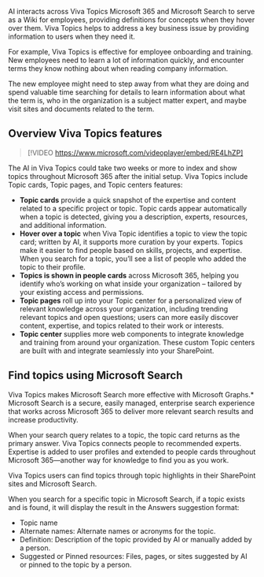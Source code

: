 AI interacts across Viva Topics Microsoft 365 and Microsoft Search to serve as a Wiki for employees, providing definitions for concepts when they hover over them. Viva Topics helps to address a key business issue by providing information to users when they need it.  

For example, Viva Topics is effective for employee onboarding and training. New employees need to learn a lot of information quickly, and encounter terms they know nothing about when reading company information.  

The new employee might need to step away from what they are doing and spend valuable time searching for details to learn information about what the term is, who in the organization is a subject matter expert, and maybe visit sites and documents related to the term.  

## Overview Viva Topics features 

> [!VIDEO https://www.microsoft.com/videoplayer/embed/RE4LhZP]

The AI in Viva Topics could take two weeks or more to index and show topics throughout Microsoft 365 after the initial setup. Viva Topics include Topic cards, Topic pages, and Topic centers features:  

- **Topic cards** provide a quick snapshot of the expertise and content related to a specific project or topic. Topic cards appear automatically when a topic is detected, giving you a description, experts, resources, and additional information. 
- **Hover over a topic** when Viva Topic identifies a topic to view the topic card; written by AI, it supports more curation by your experts. Topics make it easier to find people based on skills, projects, and expertise. When you search for a topic, you’ll see a list of people who added the topic to their profile. 
- **Topics is shown in people cards** across Microsoft 365, helping you identify who’s working on what inside your organization – tailored by your existing access and permissions. 
- **Topic pages** roll up into your Topic center for a personalized view of relevant knowledge across your organization, including trending relevant topics and open questions; users can more easily discover content, expertise, and topics related to their work or interests. 
- **Topic center** supplies more web components to integrate knowledge and training from around your organization. These custom Topic centers are built with and integrate seamlessly into your SharePoint. 

## Find topics using Microsoft Search  

Viva Topics makes Microsoft Search more effective with Microsoft Graphs.* Microsoft Search is a secure, easily managed, enterprise search experience that works across Microsoft 365 to deliver more relevant search results and increase productivity.  

When your search query relates to a topic, the topic card returns as the primary answer. Viva Topics connects people to recommended experts. Expertise is added to user profiles and extended to people cards throughout Microsoft 365—another way for knowledge to find you as you work. 

Viva Topics users can find topics through topic highlights in their SharePoint sites and Microsoft Search.  

When you search for a specific topic in Microsoft Search, if a topic exists and is found, it will display the result in the Answers suggestion format: 

- Topic name 
- Alternate names: Alternate names or acronyms for the topic. 
- Definition: Description of the topic provided by AI or manually added by a person. 
- Suggested or Pinned resources: Files, pages, or sites suggested by AI or pinned to the topic by a person. 